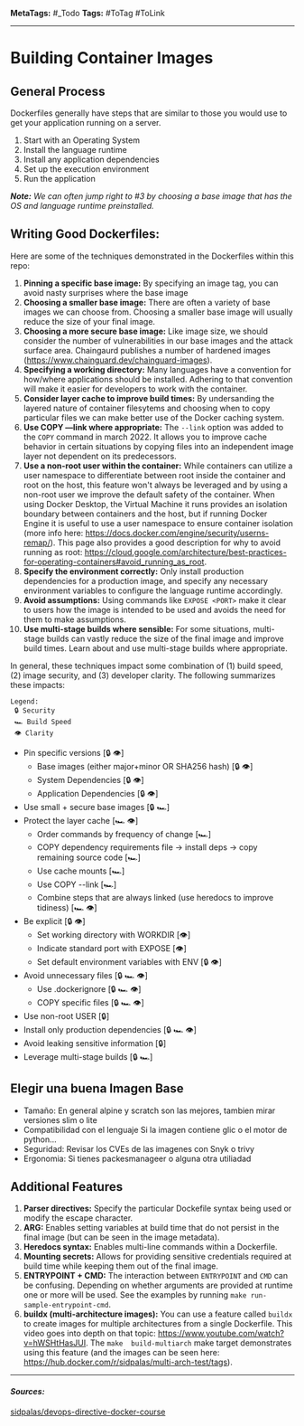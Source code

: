 **MetaTags:** #_Todo
**Tags:** #ToTag #ToLink 
- - -

# Building Container Images

## General Process

Dockerfiles generally have steps that are similar to those you would use to get your application running on a server.

1) Start with an Operating System
2) Install the language runtime
3) Install any application dependencies
4) Set up the execution environment
5) Run the application

***Note:** We can often jump right to #3 by choosing a base image that has the OS and language runtime preinstalled.*

## Writing Good Dockerfiles:

Here are some of the techniques demonstrated in the Dockerfiles within this repo:

1) **Pinning a specific base image:** By specifying an image tag, you can avoid nasty surprises where the base image
2) **Choosing a smaller base image:** There are often a variety of base images we can choose from. Choosing a smaller base image will usually reduce the size of your final image.
3) **Choosing a more secure base image:** Like image size, we should consider the number of vulnerabilities in our base images and the attack surface area. Chaingaurd publishes a number of hardened images (https://www.chainguard.dev/chainguard-images).
4) **Specifying a working directory:** Many languages have a convention for how/where applications should be installed. Adhering to that convention will make it easier for developers to work with the container.
5) **Consider layer cache to improve build times:** By undersanding the layered nature of container filesytems and choosing when to copy particular files we can make better use of the Docker caching system.
6) **Use COPY —link where appropriate:** The `--link` option was added to the `COPY` command in march 2022. It allows you to improve cache behavior in certain situations by copying files into an independent image layer not dependent on its predecessors.
7) **Use a non-root user within the container:** While containers can utilize a user namespace to differentiate between root inside the container and root on the host, this feature won't always be leveraged and by using a non-root user we improve the default safety of the container. When using Docker Desktop, the Virtual Machine it runs provides an isolation boundary between containers and the host, but if running Docker Engine it is useful to use a user namespace to ensure container isolation (more info here: https://docs.docker.com/engine/security/userns-remap/). This page also provides a good description for why to avoid running as root: https://cloud.google.com/architecture/best-practices-for-operating-containers#avoid_running_as_root.
8) **Specify the environment correctly:** Only install production dependencies for a production image, and specify any necessary environment variables to configure the language runtime accordingly.
9) **Avoid assumptions:** Using commands like `EXPOSE <PORT>` make it clear to users how the image is intended to be used and avoids the need for them to make assumptions.
10) **Use multi-stage builds where sensible:** For some situations, multi-stage builds can vastly reduce the size of the final image and improve build times. Learn about and use multi-stage builds where appropriate.

In general, these techniques impact some combination of (1) build speed, (2) image security, and (3) developer clarity. The following summarizes these impacts:

```
Legend:
 🔒 Security
 🏎️ Build Speed
 👁️ Clarity
```
- Pin specific versions [🔒 👁️]
  - Base images (either major+minor OR SHA256 hash) [🔒 👁️]
  - System Dependencies [🔒 👁️]
  - Application Dependencies [🔒 👁️]
- Use small + secure base images [🔒 🏎️]
- Protect the layer cache [🏎️ 👁️]
  - Order commands by frequency of change [🏎️]
  - COPY dependency requirements file → install deps → copy remaining source code [🏎️]
  - Use cache mounts [🏎️]
  - Use COPY --link [🏎️]
  - Combine steps that are always linked (use heredocs to improve tidiness) [🏎️ 👁️]
- Be explicit [🔒 👁️]
  - Set working directory with WORKDIR [👁️]
  - Indicate standard port with EXPOSE [👁️]
  - Set default environment variables with ENV [🔒 👁️]
- Avoid unnecessary files [🔒 🏎️ 👁️]
  - Use .dockerignore [🔒 🏎️ 👁️]
  - COPY specific files [🔒 🏎️ 👁️]
- Use non-root USER [🔒]
- Install only production dependencies [🔒 🏎️ 👁️]
- Avoid leaking sensitive information [🔒]
- Leverage multi-stage builds [🔒 🏎️]

## Elegir una buena Imagen Base
- Tamaño: 
		En general alpine y scratch son las mejores, tambien mirar versiones slim o lite
- Compatibilidad con el lenguaje
		Si la imagen contiene glic o el motor de python...
- Seguridad:
		Revisar los CVEs de las imagenes con  Snyk o trivy
- Ergonomia:
		Si tienes packesmanageer o alguna otra utiliadad
## Additional Features

1) **Parser directives:** Specify the particular Dockefile syntax being used or modify the escape character.
2) **ARG:** Enables setting variables at build time that do not persist in the final image (but can be seen in the image metadata).
3) **Heredocs syntax:** Enables multi-line commands within a Dockerfile.
4) **Mounting secrets:** Allows for providing sensitive credentials required at build time while keeping them out of the final image.
5) **ENTRYPOINT + CMD:** The interaction between `ENTRYPOINT` and `CMD` can be confusing. Depending on whether arguments are provided at runtime one or more will be used. See the examples by running `make run-sample-entrypoint-cmd`.
6) **buildx (multi-architecture images):** You can use a feature called `buildx` to create images for multiple architectures from a single Dockerfile. This video goes into depth on that topic: https://www.youtube.com/watch?v=hWSHtHasJUI. The `make  build-multiarch` make target demonstrates using this feature (and the images can be seen here: https://hub.docker.com/r/sidpalas/multi-arch-test/tags).
- - - 
#### ***Sources:***
[sidpalas/devops-directive-docker-course](https://github.com/sidpalas/devops-directive-docker-course/blob/main/06-building-container-images/README.md)
